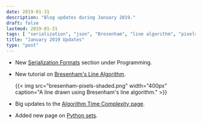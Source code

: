 ```yaml
---
date: 2019-01-31
description: "Blog updates during January 2019."
draft: false
lastmod: 2019-01-31
tags: [ "serialization", "json", "Bresenham", "line algorithm", "pixels", "Python", "sets" ]
title: "January 2019 Updates"
type: "post"
---
```


* New [Serialization Formats](/programming/serialization-formats) section under Programming.

* New tutorial on [Bresenham's Line Algorithm](/programming/algorithms-and-data-structures/bresenhams-line-algorithm).

    {{< img src="bresenham-pixels-shaded.png" width="400px" caption="A line drawn using Bresenham's line algorithm." >}}

* Big updates to the [Algorithm Time Complexity page](/programming/algorithms-and-data-structures/algorithm-time-complexity/).

* Added new page on [Python sets](/programming/languages/python/sets/).